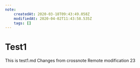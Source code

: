 ```yaml
---
note:
    createdAt: 2020-03-18T09:43:49.058Z
    modifiedAt: 2020-04-02T11:43:58.535Z
    tags: []
---
```

# Test1

This is test1.md
Changes from crossnote
Remote modification 23 
